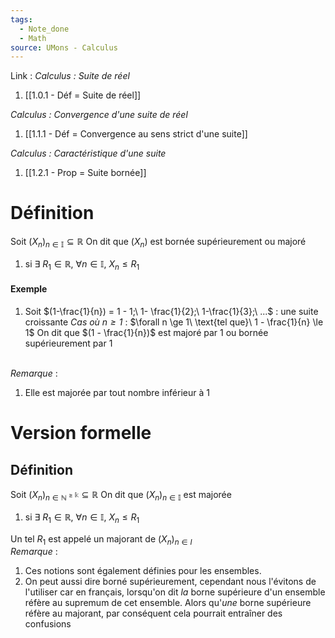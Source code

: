 ```yaml
---
tags:
  - Note_done
  - Math
source: UMons - Calculus
---
```


Link :
_Calculus : Suite de réel_
1. [[1.0.1 - Déf = Suite de réel]]

_Calculus : Convergence d'une suite de réel_
1. [[1.1.1 - Déf = Convergence au sens strict d'une suite]]

_Calculus : Caractéristique d'une suite_
1. [[1.2.1 - Prop = Suite bornée]]

# Définition
Soit $(X_n)_{n \in \mathbb{I}} \subseteq \mathbb{R}$
On dit que $(X_n)$ est bornée supérieurement ou majoré 
1. si $\exists\ R_1 \in \mathbb{R},\ \forall n \in \mathbb{I},\ X_n \le R_1$
#### Exemple
1. Soit $(1-\frac{1}{n}) = 1 - 1;\ 1- \frac{1}{2};\ 1-\frac{1}{3};\ ...$ : une suite croissante
_Cas où  $n \ge 1$_ :
$\forall n \ge 1\ \text{tel que}\ 1 - \frac{1}{n} \le 1$
On dit que $(1 - \frac{1}{n})$ est majoré par 1 ou bornée supérieurement par 1

\
_Remarque_ :
1. Elle est majorée par tout nombre inférieur à 1

# Version formelle
## Définition
Soit $(X_n)_{n \in \mathbb{N^{\ge k}}} \subseteq \mathbb{R}$ 
On dit que $(X_n)_{n \in \mathbb{I}}$ est majorée 
1. si $\exists\ R_1 \in \mathbb{R},\ \forall n \in \mathbb{I},\ X_n \le R_1$

Un tel $R_1$ est appelé un majorant de $(X_n)_{n \in I}$
\
_Remarque_ :
1. Ces notions sont également définies pour les ensembles.
2. On peut aussi dire borné supérieurement, cependant nous l'évitons de l'utiliser car en français, lorsqu'on dit _la_ borne supérieure d'un ensemble réfère au supremum de cet ensemble. Alors qu'_une_ borne supérieure réfère au majorant, par conséquent cela pourrait entraîner des confusions

